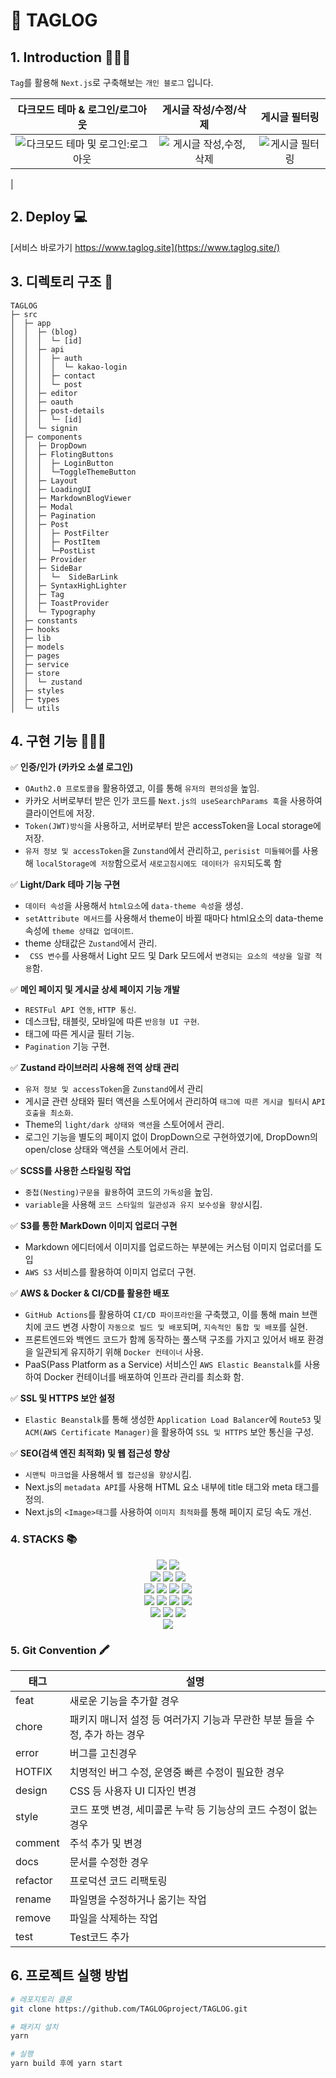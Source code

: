 # 🔖 TAGLOG

## 1. Introduction 👩🏻‍🦰

`Tag`를 활용해 `Next.js`로 구축해보는 `개인 블로그` 입니다.

|                                                           다크모드 테마 & 로그인/로그아웃                                                           |                                                         게시글 작성/수정/삭제                                                         |                                                      게시글 필터링                                                       |
| :-------------------------------------------------------------------------------------------------------------------------------------------------: | :-----------------------------------------------------------------------------------------------------------------------------------: | :----------------------------------------------------------------------------------------------------------------------: |
| ![다크모드 테마 및 로그인:로그아웃](https://github.com/TAGLOGproject/TAGLOG/assets/115159126/d236518e-f334-43d9-9d65-0320d9469942) | ![게시글 작성,수정,삭제](https://github.com/TAGLOGproject/TAGLOG/assets/115159126/7977868b-68cc-4cf1-8f45-0b68c90c1e04) | ![게시글 필터링](https://github.com/TAGLOGproject/TAGLOG/assets/115159126/5e5ff618-fea8-4fd7-86d8-103bcca6aa80) |

|

## 2. Deploy 💻

[서비스 바로가기 https://www.taglog.site](https://www.taglog.site/)

## 3. 디렉토리 구조 📂

```
TAGLOG
├─ src
│  ├─ app
│  │  ├─ (blog)
│  │  │  └─ [id]
│  │  ├─ api
│  │  │  ├─ auth
│  │  │  │  └─ kakao-login
│  │  │  ├─ contact
│  │  │  └─ post
│  │  ├─ editor
│  │  ├─ oauth
│  │  ├─ post-details
│  │  │  └─ [id]
│  │  └─ signin
│  ├─ components
│  │  ├─ DropDown
│  │  ├─ FlotingButtons
│  │  │  ├─ LoginButton
│  │  │  └─ToggleThemeButton
│  │  ├─ Layout
│  │  ├─ LoadingUI
│  │  ├─ MarkdownBlogViewer
│  │  ├─ Modal
│  │  ├─ Pagination
│  │  ├─ Post
│  │  │  ├─ PostFilter
│  │  │  ├─ PostItem
│  │  │  └─PostList
│  │  ├─ Provider
│  │  ├─ SideBar
│  │  │  └─  SideBarLink
│  │  ├─ SyntaxHighLighter
│  │  ├─ Tag
│  │  ├─ ToastProvider
│  │  └─ Typography
│  ├─ constants
│  ├─ hooks
│  ├─ lib
│  ├─ models
│  ├─ pages
│  ├─ service
│  ├─ store
│  │  └─ zustand
│  ├─ styles
│  ├─ types
│  └─ utils

```

## 4. 구현 기능 👩🏻‍💻

✅ **인증/인가 (카카오 소셜 로그인)**

- `OAuth2.0 프로토콜을` 활용하였고, 이를 통해 `유저의 편의성`을 높임.
- 카카오 서버로부터 받은 인가 코드를 `Next.js의 useSearchParams 훅`을 사용하여 클라이언트에 저장.
- `Token(JWT)방식`을 사용하고, 서버로부터 받은 accessToken을 Local storage에 저장.
- `유저 정보 및 accessToken`을 `Zunstand`에서 관리하고, `perisist 미들웨어`를 사용해 `localStorage에 저장`함으로서 `새로고침시에도 데이터가 유지`되도록 함

✅ **Light/Dark 테마 기능 구현**

- `데이터 속성`을 사용해서 `html요소`에 `data-theme 속성`을 생성.
- `setAttribute 메서드`를 사용해서 theme이 바뀔 때마다 html요소의 data-theme 속성에 `theme 상태값 업데이트`.
- theme 상태값은 `Zustand`에서 관리.
- ` CSS 변수`를 사용해서 Light 모드 및 Dark 모드에서 `변경되는 요소의 색상을 일괄 적용`함.

✅ **메인 페이지 및 게시글 상세 페이지 기능 개발**

- `RESTFul API 연동`, `HTTP 통신`.
- 데스크탑, 태블릿, 모바일에 따른 `반응형 UI 구현`.
- 태그에 따른 게시글 필터 기능.
- `Pagination` 기능 구현.

✅ **Zustand 라이브러리 사용해 전역 상태 관리**

- `유저 정보 및 accessToken`을 `Zunstand`에서 관리
- 게시글 관련 상태와 필터 액션을 스토어에서 관리하여 `태그에 따른 게시글 필터`시 `API 호출을 최소화`.
- Theme의 `light/dark 상태와 액션`을 스토어에서 관리.
- 로그인 기능을 별도의 페이지 없이 DropDown으로 구현하였기에, DropDown의 open/close 상태와 액션을 스토어에서 관리.

✅ **SCSS를 사용한 스타일링 작업**

- `중첩(Nesting)구문을 활용`하여 코드의 `가독성`을 높임.
- `variable`을 사용해 `코드 스타일의 일관성과 유지 보수성을 향상`시킴.

✅ **S3를 통한 MarkDown 이미지 업로더 구현**

- Markdown 에디터에서 이미지를 업로드하는 부분에는 커스텀 이미지 업로더를 도입
- `AWS S3` 서비스를 활용하여 이미지 업로더 구현.

✅ **AWS & Docker & CI/CD를 활용한 배포**

- `GitHub Actions`를 활용하여 `CI/CD 파이프라인`을 구축했고, 이를 통해 main 브랜치에 코드 변경 사항이 `자동으로 빌드 및 배포`되며, `지속적인 통합 및 배포`를 실현.
- 프론트엔드와 백엔드 코드가 함께 동작하는 풀스택 구조를 가지고 있어서 배포 환경을 일관되게 유지하기 위해 `Docker 컨테이너` 사용.
- PaaS(Pass Platform as a Service) 서비스인 `AWS Elastic Beanstalk`를 사용하여 Docker 컨테이너를 배포하여 인프라 관리를 최소화 함.

✅ **SSL 및 HTTPS 보안 설정**

- `Elastic Beanstalk`를 통해 생성한 `Application Load Balancer`에 `Route53` 및 `ACM(AWS Certificate Manager)`을 활용하여 `SSL 및 HTTPS` 보안 통신을 구성.

✅ **SEO(검색 엔진 최적화) 및 웹 접근성 향상**

- `시맨틱 마크업`을 사용해서 `웹 접근성을 향상`시킴.
- Next.js의 `metadata API`를 사용해 HTML <head>요소 내부에 title 태그와 meta 태그를 정의.
- Next.js의 `<Image>태그`를 사용하여 `이미지 최적화`를 통해 페이지 로딩 속도 개선.

### 4. STACKS 📚

<div align=center> 
 <img src="https://img.shields.io/badge/JAVASCRIPT-F7DF1E?style=for-the-badge&logo=JAVASCRIPT&logoColor=black">
<img src="https://img.shields.io/badge/react-61DAFB?style=for-the-badge&logo=react&logoColor=black"> 
 </br>

  <img src="https://img.shields.io/badge/NEXT.JS-000000?style=for-the-badge&logo=NEXT.JS&logoColor=black">
  <img src="https://img.shields.io/badge/TYPESCRIPT-3178C6?style=for-the-badge&logo=TYPESCRIPT&logoColor=black">
    <img src="https://img.shields.io/badge/ZUSTAND-007054?style=for-the-badge&logo=ZUSTAND&logoColor=black">
  </br>

  <img src="https://img.shields.io/badge/AXIOS-5A29E4?style=for-the-badge&logo=AXIOS&logoColor=black">
  <img src="https://img.shields.io/badge/SCSS-CC6699?style=for-the-badge&logo=SCSS&logoColor=black">
  <img src="https://img.shields.io/badge/MONGODB-47A248?style=for-the-badge&logo=MONGODB&logoColor=black">
    <img src="https://img.shields.io/badge/GITHUB ACTIONS-2088FF?style=for-the-badge&logo=GITHUB ACTIONS&logoColor=black">
  </br>

<img src="https://img.shields.io/badge/DOCKER-2496ED?style=for-the-badge&logo=DOCKER&logoColor=black">
<img src="https://img.shields.io/badge/AMAZON EC2-FF9900?style=for-the-badge&logo=AMAZON EC2&logoColor=black">
<img src="https://img.shields.io/badge/AMAZON ELASTIC BEANSTALK-CC6699?style=for-the-badge&logo=AMAZON ELASTIC BEANSTALK&logoColor=black">
<img src="https://img.shields.io/badge/AMAZON S3-1572B6?style=for-the-badge&logo=AMAZON S3&logoColor=black"> </br>

<img src="https://img.shields.io/badge/AMAZON ROUTE 53-8C4FFF?style=for-the-badge&logo=AMAZON ROUTE 53&logoColor=black">
<img src="https://img.shields.io/badge/AMAZON IAM-569A31?style=for-the-badge&logo=AMAZON IAM&logoColor=black">
<img src="https://img.shields.io/badge/REACT MARKDOWN-61DAFB?style=for-the-badge&logo=REACT MARKDOWN&logoColor=black"></br>
<img src="https://img.shields.io/badge/REACT MARKDOWN EDITOR LITE-632CA6?style=for-the-badge&logo=REACT MARKDOWN EDITOR LITE&logoColor=black">

</div>

### 5. Git Convention 🖍️

| 태그     | 설명                                                                        |
| -------- | --------------------------------------------------------------------------- |
| feat     | 새로운 기능을 추가할 경우                                                   |
| chore    | 패키지 매니저 설정 등 여러가지 기능과 무관한 부분 들을 수정, 추가 하는 경우 |
| error    | 버그를 고친경우                                                             |
| HOTFIX   | 치명적인 버그 수정, 운영중 빠른 수정이 필요한 경우                          |
| design   | CSS 등 사용자 UI 디자인 변경                                                |
| style    | 코드 포맷 변경, 세미콜론 누락 등 기능상의 코드 수정이 없는 경우             |
| comment  | 주석 추가 및 변경                                                           |
| docs     | 문서를 수정한 경우                                                          |
| refactor | 프로덕션 코드 리팩토링                                                      |
| rename   | 파일명을 수정하거나 옮기는 작업                                             |
| remove   | 파일을 삭제하는 작업                                                        |
| test     | Test코드 추가                                                               |

## 6. 프로젝트 실행 방법

```bash
# 레포지토리 클론
git clone https://github.com/TAGLOGproject/TAGLOG.git

# 패키지 설치
yarn

# 실행
yarn build 후에 yarn start
```
